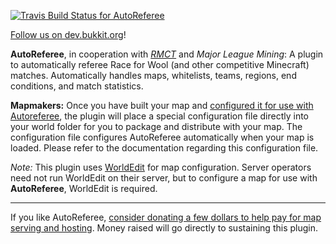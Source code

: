 [![Travis Build Status for AutoReferee](https://secure.travis-ci.org/rmct/AutoReferee.png?branch=master)](http://travis-ci.org/#!/rmct/AutoReferee)

[Follow us on dev.bukkit.org](http://dev.bukkit.org/server-mods/autoreferee/)!

**AutoReferee**, in cooperation with [_RMCT_](http://www.reddit.com/r/mctourney) and _Major League Mining_: A plugin to automatically referee Race for Wool (and other competitive Minecraft) matches. Automatically handles maps, whitelists, teams, regions, end conditions, and match statistics.

**Mapmakers:** Once you have built your map and [configured it for use with Autoreferee](http://github.com/rmct/AutoReferee/wiki/How-to-Configure-a-Map), the plugin will place a special configuration file directly into your world folder for you to package and distribute with your map. The configuration file configures AutoReferee automatically when your map is loaded. Please refer to the documentation regarding this configuration file.

_Note:_ This plugin uses [WorldEdit](http://wiki.sk89q.com/wiki/WorldEdit) for map configuration. Server operators need not run WorldEdit on their server, but to configure a map for use with **AutoReferee**, WorldEdit is required.

---

If you like AutoReferee, [consider donating a few dollars to help pay for map serving and hosting](https://www.paypal.com/cgi-bin/webscr?cmd=_donations&business=authorblues%40gmail%2ecom&lc=US&item_name=AutoReferee&currency_code=USD&bn=PP%2dDonationsBF%3abtn_donate_LG%2egif%3aNonHosted). Money raised will go directly to sustaining this plugin.
